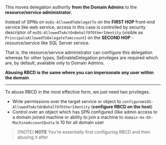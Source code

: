 This moves delegation authority **from the Domain Admins** to the **resource/service administrator**.

Instead of SPNs on `msDs-AllowedToDelegatTo` on the **FIRST HOP**  front-end service like web service, access in this case is controlled by security descriptor of `msDS-AllowedToActOnBehalfOfOtherIdentity` (visible as `PrincipalsAllowedToDelegateToAccount`) on the **SECOND HOP** - resource/service like SQL Server service.

That is, the resource/service administrator can configure this delegation
whereas for other types, SeEnableDelegation privileges are required
which are, by default, available only to Domain Admins.

**Abusing RBCD is the same where you can impersonate any user within the domain**

---
To abuse RBCD in the most effective form, we just need two privileges.
- Write permissions over the target service or object to `configuremsDS-AllowedToActOnBehalfOfOtherIdentity` (**configure RBCD on the host**)
- Control over an object which has SPN configured (like admin access to a domain joined machine or ability to join a machine to `domain-ms-DS-MachineAccountQuota` is 10 for all domain user

> [!NOTE] **NOTE**
> You're essentially first configuring RBCD and then abusing it after
